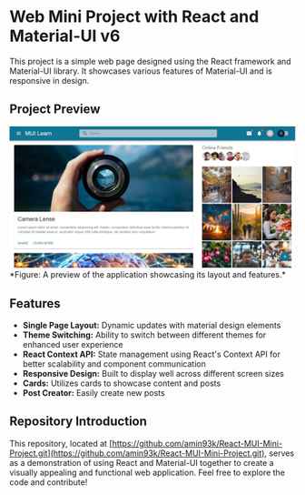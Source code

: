 # Web Mini Project with React and Material-UI v6

This project is a simple web page designed using the React framework and Material-UI library. It showcases various features of Material-UI and is responsive in design.

## Project Preview

<img src="public/web.jpg">  
*Figure: A preview of the application showcasing its layout and features.*

## Features

- **Single Page Layout:** Dynamic updates with material design elements
- **Theme Switching:** Ability to switch between different themes for enhanced user experience
- **React Context API:** State management using React's Context API for better scalability and component communication
- **Responsive Design:** Built to display well across different screen sizes
- **Cards:** Utilizes cards to showcase content and posts
- **Post Creator:** Easily create new posts


## Repository Introduction

This repository, located at [https://github.com/amin93k/React-MUI-Mini-Project.git](https://github.com/amin93k/React-MUI-Mini-Project.git), serves as a demonstration of using React and Material-UI together to create a visually appealing and functional web application. Feel free to explore the code and contribute!  